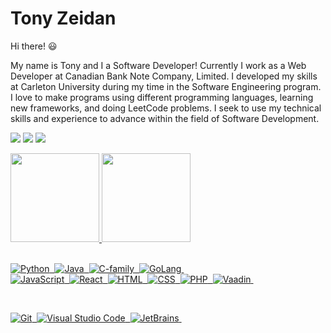 # Tony Zeidan
Hi there! :smiley:

My name is Tony and I a Software Developer! Currently I work as a Web Developer at Canadian Bank Note Company, Limited.
I developed my skills at Carleton University during my time in the Software Engineering program.
I love to make programs using different programming languages, learning new frameworks, and doing LeetCode problems. 
I seek to use my technical skills and experience to advance within the field of Software Development.

<a href="https://www.tonyzeidan.com/" alt="Linkedin">
  <img src="https://img.shields.io/badge/-My%20Page-black?style=for-the-badge&logo=netlify&logoColor=#00C7B7" /></a>

 <a href="mailto:tony.azp25@gmail.com" alt="Gmail">
  <img src="https://img.shields.io/badge/Gmail-D14836?style=for-the-badge&logo=gmail&logoColor=white&link=mailto:tony.azp25@gmail.com" /></a>

  <a href="https://www.linkedin.com/in/tony-abou-zeidan-609429195/" alt="Linkedin">
  <img src="https://img.shields.io/badge/LinkedIn-0077B5?style=for-the-badge&logo=linkedin&logoColor=white&link=https://www.linkedin.com/in/tony-abou-zeidan-609429195/" /></a>

<p align="center">
<div align="left" style="display: inline_block">
  <a href="https://github.com/tony-zeidan">
  <img height="142em" src="https://github-readme-stats.vercel.app/api?username=tony-zeidan&show_icons=true&theme=radical&include_all_commits=true&count_private=true"/>
  <img height="142em" src="https://github-readme-stats.vercel.app/api/top-langs/?username=tony-zeidan&layout=compact&langs_count=7&theme=radical"/>
</div>


<br/>

![Python](https://img.shields.io/badge/python-3670A0?style=for-the-badge&logo=python&logoColor=ffdd54)&nbsp;
![Java](https://img.shields.io/badge/-Java-000?&logo=Java&style=for-the-badge)&nbsp;
![C-family](https://img.shields.io/badge/C,%20C++-3670A0?style=for-the-badge&logo=C)&nbsp;
![GoLang](https://img.shields.io/badge/-GoLang-blue?style=for-the-badge&logo=Go)&nbsp;
<br>
![JavaScript](https://img.shields.io/badge/JavaScript-F7DF1E?style=for-the-badge&logo=javascript&logoColor=black)&nbsp;
![React](https://img.shields.io/badge/React-333333?style=for-the-badge&logo=react&logoColor=4fc3f7)&nbsp;
![HTML](https://img.shields.io/badge/HTML5-E34F26?style=for-the-badge&logo=html5&logoColor=white)&nbsp;
![CSS](https://img.shields.io/badge/CSS3-1572B6?style=for-the-badge&logo=css3&logoColor=white)&nbsp;
![PHP](https://img.shields.io/badge/-PHP-green?style=for-the-badge&logo=php&color=8BCB87)&nbsp;
![Vaadin](https://img.shields.io/badge/-Vaadin-gray?style=for-the-badge&logo=vaadin&color=D3D3D3)&nbsp;

<br/>

![Git](https://img.shields.io/badge/Git-202020?style=for-the-badge&logo=git&logoColor=db3e00)&nbsp;
![Visual Studio Code](https://img.shields.io/badge/Visual%20Studio%20Code-0e0e0e?style=for-the-badge&logo=visual-studio-code&logoColor=007ACC)&nbsp;
![JetBrains](https://img.shields.io/badge/JetBrains-0e0e0e?style=for-the-badge&logo=jetbrains&logoColor=007ACC)&nbsp;

<br/>
